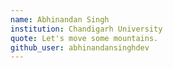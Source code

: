 ```yaml
---
name: Abhinandan Singh
institution: Chandigarh University
quote: Let's move some mountains.
github_user: abhinandansinghdev
---
```

